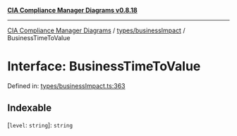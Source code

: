 [**CIA Compliance Manager Diagrams v0.8.18**](../../../README.md)

***

[CIA Compliance Manager Diagrams](../../../modules.md) / [types/businessImpact](../README.md) / BusinessTimeToValue

# Interface: BusinessTimeToValue

Defined in: [types/businessImpact.ts:363](https://github.com/Hack23/cia-compliance-manager/blob/509f2f6138f4e24aa7fe1ae9432ec1ccefbe5f32/src/types/businessImpact.ts#L363)

## Indexable

\[`level`: `string`\]: `string`

